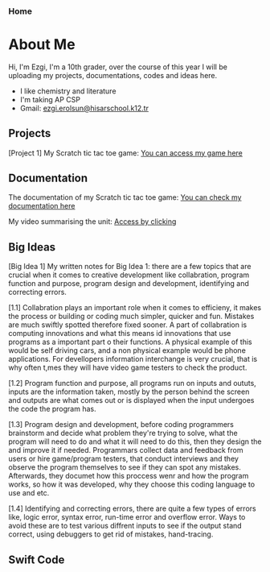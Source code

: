 ### Home
# About Me

Hi, I'm Ezgi, I'm a 10th grader, over the course of this year I will be uploading my projects, documentations, codes and ideas here.
- I like chemistry and literature
- I'm taking AP CSP
- Gmail: ezgi.erolsun@hisarschool.k12.tr


## Projects
[Project 1] My Scratch tic tac toe game: [You can access my game here](https://scratch.mit.edu/projects/1212420929/editor/)

## Documentation
The documentation of my Scratch tic tac toe game: [You can check my documentation here](https://docs.google.com/document/d/17rNf7Jt4S1_mAA7Q6WPKTZenEk-C8mukZOwDmAHH1TA/edit?usp=sharing)

My video summarising the unit: [Access by clicking](https://drive.google.com/file/d/1UXonaaiRNs0VRST45qWRMBsW2evNwKC1/view?usp=sharing) 

## Big Ideas
[Big Idea 1] My written notes for Big Idea 1: there are a few topics that are crucial when it comes to creative development like collabration, program function and purpose, program design and development, identifying and correcting errors. 

[1.1] Collabration plays an important role when it comes to efficieny, it makes the process or building or coding much simpler, quicker and fun. Mistakes are much swiftly spotted therefore fixed sooner. A part of collabration is computing innovations and what this means id innovations that use programs as a important part o their functions. A physical example of this would be self driving cars, and a non physical example would be phone applications. For devellopers information interchange is very crucial, that is why often t,mes they will have video game testers to check the product.

[1.2] Program function and purpose, all programs run on inputs and oututs, inputs are the information taken, mostly by the person behind the screen and outputs are what comes out or is displayed when the input undergoes the code the program has.

[1.3] Program design and development, before coding programmers brainstorm and decide what problem they're trying to solve, what the program will need to do and what it will need to do this, then they design the and improve it if needed. Programmars collect data and feedback from users or hire game/program testers, that conduct interviews and they observe the program themselves to see if they can spot any mistakes. Afterwards, they documet how this proccess wenr and how the program works, so how it was developed, why they choose this coding language to use and etc.

[1.4] Identifying and correcting errors, there are quite a few types of errors like, logic error, syntax error, run-time error and overflow error. Ways to avoid these are to test various diffrent inputs to see if the output stand correct, using debuggers to get rid of mistakes, hand-tracing.

## Swift Code
